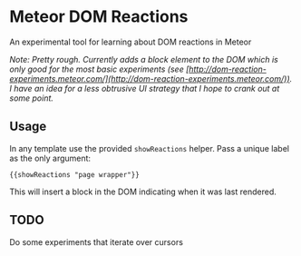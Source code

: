 # Meteor DOM Reactions

An experimental tool for learning about DOM reactions in Meteor

*Note: Pretty rough. Currently adds a block element to the DOM which is only good for the most basic experiments (see [http://dom-reaction-experiments.meteor.com/](http://dom-reaction-experiments.meteor.com/)). I have an idea for a less obtrusive UI strategy that I hope to crank out at some point.*

## Usage

In any template use the provided `showReactions` helper. Pass a unique label as the only argument:

    {{showReactions "page wrapper"}}

This will insert a block in the DOM indicating when it was last rendered.

## TODO

Do some experiments that iterate over cursors
